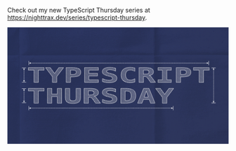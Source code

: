 Check out my new TypeScript Thursday series at https://nighttrax.dev/series/typescript-thursday.

[![TypeScript Thursday logo](typescript-thursday.png)](https://nighttrax.dev/series/typescript-thursday)
